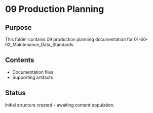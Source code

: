 # 09 Production Planning

## Purpose
This folder contains 09 production planning documentation for 01-60-02_Maintenance_Data_Standards.

## Contents
- Documentation files
- Supporting artifacts

## Status
Initial structure created - awaiting content population.
